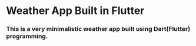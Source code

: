 # Weather App Built in Flutter
### This is a very minimalistic weather app built using Dart(Flutter) programming.




